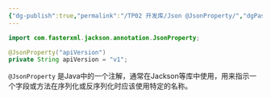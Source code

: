 ```yaml
---
{"dg-publish":true,"permalink":"/TP02 开发库/Json @JsonProperty/","dgPassFrontmatter":true,"created":"2024-05-21T16:52:30.030+08:00","updated":"2024-06-01T10:49:45.871+08:00"}
---
```


```java
import com.fasterxml.jackson.annotation.JsonProperty;

@JsonProperty("apiVersion")  
private String apiVersion = "v1";
```

`@JsonProperty` 是Java中的一个注解，通常在Jackson等库中使用，用来指示一个字段或方法在序列化或反序列化时应该使用特定的名称。